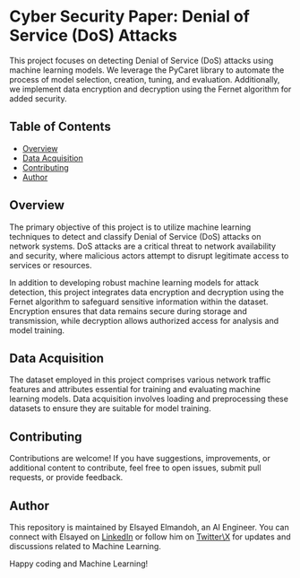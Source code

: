 # Cyber Security Paper: Denial of Service (DoS) Attacks

This project focuses on detecting Denial of Service (DoS) attacks using machine learning models. We leverage the PyCaret library to automate the process of model selection, creation, tuning, and evaluation. Additionally, we implement data encryption and decryption using the Fernet algorithm for added security.

## Table of Contents

- [Overview](#overview)
- [Data Acquisition](#data-acquisition)
- [Contributing](#contributing)
- [Author](#author)

## Overview

The primary objective of this project is to utilize machine learning techniques to detect and classify Denial of Service (DoS) attacks on network systems. DoS attacks are a critical threat to network availability and security, where malicious actors attempt to disrupt legitimate access to services or resources.

In addition to developing robust machine learning models for attack detection, this project integrates data encryption and decryption using the Fernet algorithm to safeguard sensitive information within the dataset. Encryption ensures that data remains secure during storage and transmission, while decryption allows authorized access for analysis and model training.

## Data Acquisition

The dataset employed in this project comprises various network traffic features and attributes essential for training and evaluating machine learning models. Data acquisition involves loading and preprocessing these datasets to ensure they are suitable for model training.

## Contributing

Contributions are welcome! If you have suggestions, improvements, or additional content to contribute, feel free to open issues, submit pull requests, or provide feedback.

## Author

This repository is maintained by Elsayed Elmandoh, an AI Engineer. You can connect with Elsayed on [LinkedIn](https://www.linkedin.com/in/elsayed-elmandoh-77544428a/) or follow him on [Twitter\X](https://x.com/aang0007) for updates and discussions related to Machine Learning.

Happy coding and Machine Learning!
